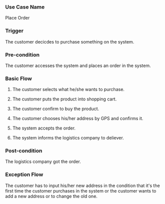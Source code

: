 ### Use Case Name

Place Order




### Trigger

The customer decicdes to purchase something on the system.




### Pre-condition

The customer accesses the system and places an order in the system.




### Basic Flow




1. The customer selects what he/she wants to purchase.

2. The customer puts the product into shopping cart.

3. The customer confirm to buy the product.

4. The customer chooses his/her address by GPS and confirms it.

5. The system accepts the order.

6. The system informs the logistics company to deliever.




### Post-condition

The logistics company got the order.




### Exception Flow

The customer has to input his/her new address in the condition that it's the first time the customer purchases in the system or the customer wants to add a new address or to change the old one.
